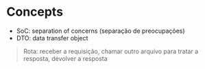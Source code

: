 # Concepts

* SoC: separation of concerns (separação de preocupações)
* DTO: data transfer object

> Rota: receber a requisição, chamar outro arquivo para tratar a resposta, devolver a resposta
